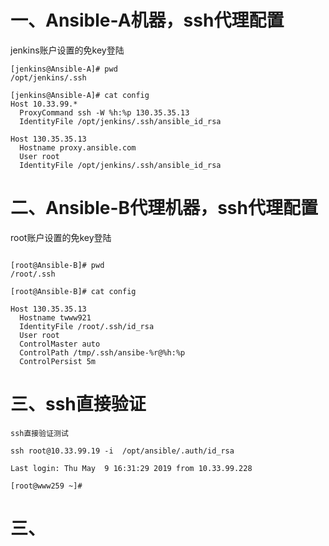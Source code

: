 # 一、Ansible-A机器，ssh代理配置

jenkins账户设置的免key登陆

```
[jenkins@Ansible-A]# pwd
/opt/jenkins/.ssh

[jenkins@Ansible-A]# cat config 
Host 10.33.99.*
  ProxyCommand ssh -W %h:%p 130.35.35.13
  IdentityFile /opt/jenkins/.ssh/ansible_id_rsa

Host 130.35.35.13
  Hostname proxy.ansible.com
  User root
  IdentityFile /opt/jenkins/.ssh/ansible_id_rsa
```

#  二、Ansible-B代理机器，ssh代理配置

root账户设置的免key登陆

```

[root@Ansible-B]# pwd
/root/.ssh

[root@Ansible-B]# cat config 

Host 130.35.35.13
  Hostname twww921
  IdentityFile /root/.ssh/id_rsa
  User root
  ControlMaster auto
  ControlPath /tmp/.ssh/ansibe-%r@%h:%p
  ControlPersist 5m
```

# 三、ssh直接验证
```
ssh直接验证测试

ssh root@10.33.99.19 -i  /opt/ansible/.auth/id_rsa 

Last login: Thu May  9 16:31:29 2019 from 10.33.99.228

[root@www259 ~]# 
```

# 三、
